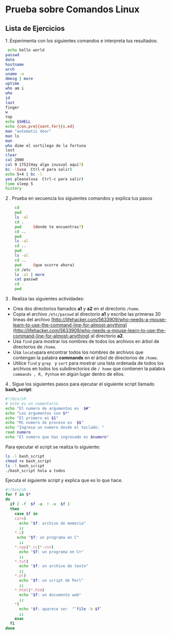 # Prueba sobre Comandos Linux


## Lista de Ejercicios

1 .Experimenta con los siguientes comandos e interpreta tus resultados:

```bash
 echo hello world
passwd
date
hostname
arch
uname -a
dmesg | more
uptime
who am i
who
id
last
finger
w
top 
echo $SHELL
echo {con,pre}{sent,fer}{s,ed}
man "automatic door"
man ls
man 
who dime el sortilego de la fortuna
lost
clear
cal 2000
cal 9 1752(Hay algo inusual aquí?)
bc -l(usa  Ctrl-d para salir)
echo 5+4 | bc -l
yes please(usa  Ctrl-c para salir)
time sleep 5
history
```

2 . Prueba en secuencia los siguientes comandos y explica tus pasos

```bash
    cd
    pwd
    ls -al
    cd .
    pwd     (donde te encuentras?)
    cd ..
    pwd
    ls -al
    cd ..
    pwd
    ls -al
    cd ..
    pwd     (que ocurre ahora)
    cd /etc
    ls -al | more
    cat passwd
    cd -
    pwd
```

3 . Realiza las siguientes actividades:

* Crea dos  directorios llamados **a1** y **a2** en el directorio `/home`.
* Copia el archivo `/etc/passwd` al directorio **a1** y escribe las primeras 30 lineas del archivo [http://lifehacker.com/5633909/who-needs-a-mouse-learn-to-use-the-command-line-for-almost-anything](http://lifehacker.com/5633909/who-needs-a-mouse-learn-to-use-the-command-line-for-almost-anything) al directorio **a2**.
* Usa `find` para mostrar los nombres  de todos los archivos en árbol de directorios de `/home`. 
* Usa `locate`para encontrar todos los nombres de archivos que contengan la palabra **commands** en el árbol de directorios de `/home`.
* Utilice `find` y  `grep ` y `sort` para mostrar una lista ordenada de todos los archivos en  todos los subdirectorios  de `/ home` que contienen la palabra `commands , R, Pythom` en algún lugar dentro de ellos.

4 . Sigue los siguientes pasos para ejecutar el siguiente script llamado **bash_script**:

```bash
#!/bin/sh
# este es un comentario
echo "El numero de argumentos es  $#"
echo "Los argumentos son $*"
echo "El primero es $1"
echo "Mi numero de proceso es  $$"
echo "Ingresa un numero desde el teclado: "
read numero
echo "El numero que has ingresado es $numero" 
```
Para ejecutar el script se realiza lo siguiente:

```bash
ls -l bash_script
chmod +x bash_script
ls -l bash_script
./bash_script hola a todos

```

Ejecuta el siguiente script y explica que es lo que hace.

```bash
#!/bin/sh
for f in $*
do
  if [ -f  $f -a  ! -x  $f ]
  then
    case $f in
    core)
      echo "$f: archivo de memoria"
      ;;
    *.c)
     echo "$f: un programa en C"
      ;;
    *.cpp|*.cc|*.cxx)
      echo "$f: un programa en C+"
      ;;
    *.txt)
      echo "$f: un archivo de texto"
      ;;
    *.pl)
      echo "$f: un script de Perl"
      ;;
    *.html|*.htm)
      echo "$f: un documento web"
      ;;
    *)
      echo "$f: aparece ser  "`file -b $f`
      ;;
    esac
  fi
done
```